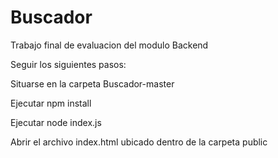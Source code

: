 # Buscador
Trabajo final de evaluacion del modulo Backend

Seguir los siguientes pasos:

Situarse en la carpeta Buscador-master

Ejecutar npm install

Ejecutar node index.js

Abrir el archivo index.html ubicado dentro de la carpeta public
